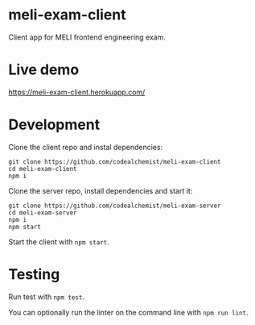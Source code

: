 # meli-exam-client

Client app for MELI frontend engineering exam.

# Live demo

https://meli-exam-client.herokuapp.com/

# Development

Clone the client repo and instal dependencies:

```
git clone https://github.com/codealchemist/meli-exam-client
cd meli-exam-client
npm i
```

Clone the server repo, install dependencies and start it:

```
git clone https://github.com/codealchemist/meli-exam-server
cd meli-exam-server
npm i
npm start
```

Start the client with `npm start`.

# Testing

Run test with `npm test`.

You can optionally run the linter on the command line with `npm run lint`.
